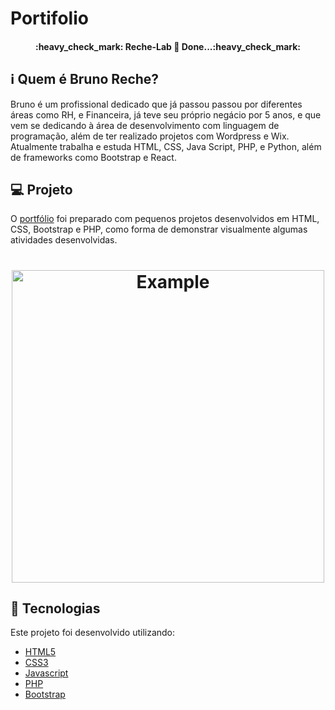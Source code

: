 # Portifolio

<h4 align="center"> 
	:heavy_check_mark: Reche-Lab 🚀 Done...:heavy_check_mark:
</h4>

## :information_source: Quem é Bruno Reche?

Bruno é um profissional dedicado que já passou passou por diferentes áreas como RH, e Financeira, já teve seu próprio negácio por 5 anos, e que vem se dedicando à área de desenvolvimento com linguagem de programação, além de ter realizado projetos com Wordpress e Wix. Atualmente trabalha e estuda HTML, CSS, Java Script, PHP, e Python, além de frameworks como Bootstrap e React.

## 💻 Projeto

O [portfólio](https://www.rechelab.epizy.com) foi preparado com pequenos projetos desenvolvidos em HTML, CSS, Bootstrap e PHP, como forma de demonstrar visualmente algumas atividades desenvolvidas.

<h1 align="center">
    <img alt="Example" title="Example" src="Demo-Portfolio.gif" width="500px" />
</h1>

## :rocket: Tecnologias

Este projeto foi desenvolvido utilizando:

- [HTML5](https://developer.mozilla.org/pt-BR/docs/Web/HTML/HTML5)
- [CSS3](https://developer.mozilla.org/pt-BR/docs/Web/CSS)
- [Javascript](https://developer.mozilla.org/pt-BR/docs/Glossario/JavaScript)
- [PHP](https://www.php.net/manual/pt_BR/intro-whatis.php)
- [Bootstrap](https://getbootstrap.com/docs/5.0/getting-started/introduction/)

